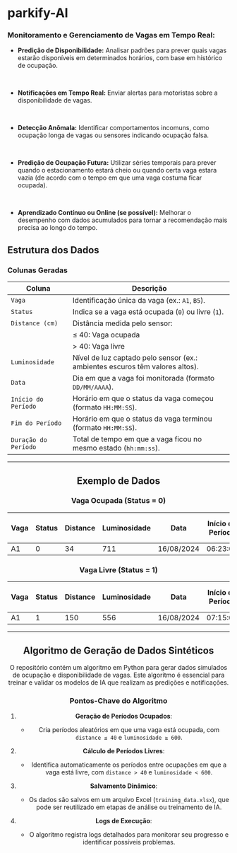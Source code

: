 # parkify-AI

### Monitoramento e Gerenciamento de Vagas em Tempo Real:

- **Predição de Disponibilidade:** Analisar padrões para prever quais vagas estarão disponíveis em determinados horários, com base em histórico de ocupação.
<br>

- **Notificações em Tempo Real:** Enviar alertas para motoristas sobre a disponibilidade de vagas.
<br>

- **Detecção Anômala:** Identificar comportamentos incomuns, como ocupação longa de vagas ou sensores indicando ocupação falsa.
<br>

- **Predição de Ocupação Futura:** Utilizar séries temporais para prever quando o estacionamento estará cheio ou quando certa vaga estara vazia (de acordo com o tempo em que uma vaga costuma ficar ocupada).
<br>

- **Aprendizado Contínuo ou Online (se possível):** Melhorar o desempenho com dados acumulados para tornar a recomendação mais precisa ao longo do tempo.

## Estrutura dos Dados

### **Colunas Geradas**

<div align="center">


| Coluna             | Descrição                                                                 |
|---------------------|---------------------------------------------------------------------------|
| `Vaga`             | Identificação única da vaga (ex.: `A1`, `B5`).                           |
| `Status`           | Indica se a vaga está ocupada (`0`) ou livre (`1`).                      |
| `Distance (cm)`    | Distância medida pelo sensor:                                             |
|                    |  ≤ 40: Vaga ocupada                                                     |
|                    |  > 40: Vaga livre                                                       |
| `Luminosidade`     | Nível de luz captado pelo sensor (ex.: ambientes escuros têm valores altos). |
| `Data`             | Dia em que a vaga foi monitorada (formato `DD/MM/AAAA`).                 |
| `Início do Período`| Horário em que o status da vaga começou (formato `HH:MM:SS`).            |
| `Fim do Período`   | Horário em que o status da vaga terminou (formato `HH:MM:SS`).           |
| `Duração do Período`| Total de tempo em que a vaga ficou no mesmo estado (`hh:mm:ss`).        |




<div>

---

## Exemplo de Dados

### Vaga Ocupada (Status = 0)
| Vaga | Status | Distance | Luminosidade | Data       | Início do Período | Fim do Período | Duração do Período |
|------|--------|----------|--------------|------------|-------------------|----------------|--------------------|
| A1   | 0      | 34       | 711          | 16/08/2024 | 06:23:00         | 07:15:05       | 00:52:05          |

### Vaga Livre (Status = 1)
| Vaga | Status | Distance | Luminosidade | Data       | Início do Período | Fim do Período | Duração do Período |
|------|--------|----------|--------------|------------|-------------------|----------------|--------------------|
| A1   | 1      | 150      | 556          | 16/08/2024 | 07:15:05         | 08:31:00       | 01:15:55          |

---

## Algoritmo de Geração de Dados Sintéticos

O repositório contém um algoritmo em Python para gerar dados simulados de ocupação e disponibilidade de vagas. Este algoritmo é essencial para treinar e validar os modelos de IA que realizam as predições e notificações.

### Pontos-Chave do Algoritmo

1. **Geração de Períodos Ocupados**:
   - Cria períodos aleatórios em que uma vaga está ocupada, com `distance ≤ 40` e `luminosidade ≥ 600`.

2. **Cálculo de Períodos Livres**:
   - Identifica automaticamente os períodos entre ocupações em que a vaga está livre, com `distance > 40` e `luminosidade < 600`.

3. **Salvamento Dinâmico**:
   - Os dados são salvos em um arquivo Excel (`training_data.xlsx`), que pode ser reutilizado em etapas de análise ou treinamento de IA.

4. **Logs de Execução**:
   - O algoritmo registra logs detalhados para monitorar seu progresso e identificar possíveis problemas.

